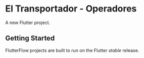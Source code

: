 # El Transportador - Operadores

A new Flutter project.

## Getting Started

FlutterFlow projects are built to run on the Flutter _stable_ release.

